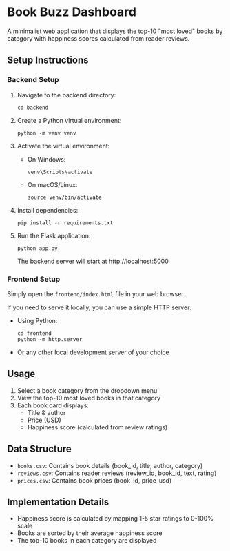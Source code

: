 # Book Buzz Dashboard

A minimalist web application that displays the top-10 "most loved" books by category with happiness scores calculated from reader reviews.

## Setup Instructions

### Backend Setup

1. Navigate to the backend directory:
   ```
   cd backend
   ```

2. Create a Python virtual environment:
   ```
   python -m venv venv
   ```

3. Activate the virtual environment:
   - On Windows:
     ```
     venv\Scripts\activate
     ```
   - On macOS/Linux:
     ```
     source venv/bin/activate
     ```

4. Install dependencies:
   ```
   pip install -r requirements.txt
   ```

5. Run the Flask application:
   ```
   python app.py
   ```
   The backend server will start at http://localhost:5000

### Frontend Setup

Simply open the `frontend/index.html` file in your web browser.

If you need to serve it locally, you can use a simple HTTP server:
- Using Python:
  ```
  cd frontend
  python -m http.server
  ```
- Or any other local development server of your choice

## Usage

1. Select a book category from the dropdown menu
2. View the top-10 most loved books in that category
3. Each book card displays:
   - Title & author
   - Price (USD)
   - Happiness score (calculated from review ratings)

## Data Structure

- `books.csv`: Contains book details (book_id, title, author, category)
- `reviews.csv`: Contains reader reviews (review_id, book_id, text, rating)
- `prices.csv`: Contains book prices (book_id, price_usd)

## Implementation Details

- Happiness score is calculated by mapping 1-5 star ratings to 0-100% scale
- Books are sorted by their average happiness score
- The top-10 books in each category are displayed 